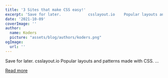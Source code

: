 ```yaml
---
title: '3 Sites that make CSS easy!'
excerpt: 'Save for later.            csslayout.io    Popular layouts and patterns made with CSS.             ...'
date: '2021-10-09'
coverImage: ''
author:
  name: Koders
  picture: "assets/blog/authors/koders.png"
ogImage:
  url: ''
---
```


Save for later.            csslayout.io    Popular layouts and patterns made with CSS.             ...

[Read more](https://dev.to/deyrupak/3-sites-that-make-css-easy-k01)
